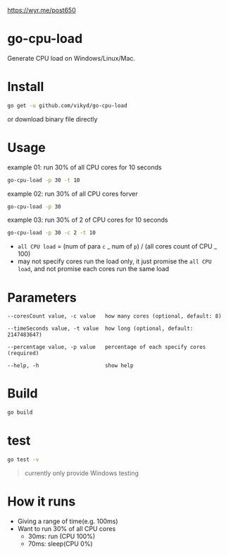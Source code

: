 https://wyr.me/post650

# go-cpu-load

Generate CPU load on Windows/Linux/Mac.

# Install

```sh
go get -u github.com/vikyd/go-cpu-load
```

or download binary file directly

# Usage

example 01: run 30% of all CPU cores for 10 seconds

```sh
go-cpu-load -p 30 -t 10
```

example 02: run 30% of all CPU cores forver

```sh
go-cpu-load -p 30
```

example 03: run 30% of 2 of CPU cores for 10 seconds

```sh
go-cpu-load -p 30 -c 2 -t 10
```

- `all CPU load` = (num of para `c` _ num of `p`) / (all cores count of CPU _ 100)
- may not specify cores run the load only, it just promise the `all CPU load`, and not promise each cores run the same load

# Parameters

```
--coresCount value, -c value   how many cores (optional, default: 8)

--timeSeconds value, -t value  how long (optional, default: 2147483647)

--percentage value, -p value   percentage of each specify cores (required)

--help, -h                     show help
```

# Build

```sh
go build
```

# test

```sh
go test -v
```

> currently only provide Windows testing

# How it runs

- Giving a range of time(e.g. 100ms)
- Want to run 30% of all CPU cores
  - 30ms: run (CPU 100%)
  - 70ms: sleep(CPU 0%)

